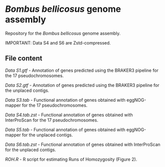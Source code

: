 # _Bombus bellicosus_ genome assembly

Repository for the _Bombus bellicosus_ genome assembly.

IMPORTANT: Data S4 and S6 are Zstd-compressed.

## File content

*Data S1.gtf* - Annotation of genes predicted using the BRAKER3 pipeline for the 17 pseudochromosomes.

*Data S2.gtf* - Annotation of genes predicted using the BRAKER3 pipeline for the unplaced contigs.

*Data S3.tab* - Functional annotation of genes obtained with eggNOG-mapper for the 17 pseudochromosomes.

*Data S4.tab.zst* - Functional annotation of genes obtained with InterProScan for the 17 pseudochromosomes.

*Data S5.tab* - Functional annotation of genes obtained with eggNOG-mapper for the unplaced contigs.

*Data S6.tab.zst* - Functional annotation of genes obtained with InterProScan for the unplaced contigs.

*ROH.R* - R script for estimating Runs of Homozygosity (Figure 2).

